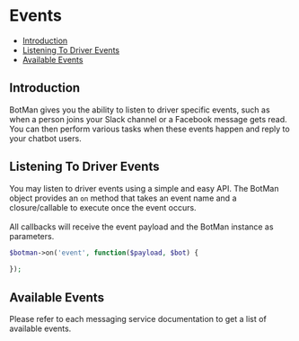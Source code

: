 # Events

- [Introduction](#introduction)
- [Listening To Driver Events](#listening)
- [Available Events](#available-events)

<a id="introduction"></a>
## Introduction
BotMan gives you the ability to listen to driver specific events, such as when a person joins your Slack channel or a Facebook message gets read. You can then perform various tasks when these events happen and reply to your chatbot users.

<a id="listening"></a>
## Listening To Driver Events

You may listen to driver events using a simple and easy API. The BotMan object provides an `on` method that takes an event name and a closure/callable to execute once the event occurs.
<br><br>
All callbacks will receive the event payload and the BotMan instance as parameters.

```php
$botman->on('event', function($payload, $bot) {
	
});
```

<a id="available-events"></a>
## Available Events
Please refer to each messaging service documentation to get a list of available events.